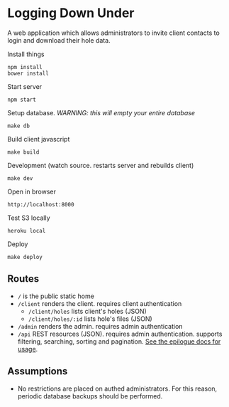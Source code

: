 # Logging Down Under
A web application which allows administrators to invite client contacts to login and download their hole data.

Install things

```
npm install
bower install
```

Start server

```
npm start
```

Setup database. *WARNING: this will empty your entire database*

```
make db
```

Build client javascript

```
make build
```

Development (watch source. restarts server and rebuilds client)

```
make dev
```

Open in browser

```
http://localhost:8000
```

Test S3 locally

```
heroku local
```

Deploy

```
make deploy
```



## Routes

- `/` is the public static home
- `/client` renders the client. requires client authentication
    - `/client/holes` lists client's holes (JSON)
    - `/client/holes/:id` lists hole's files (JSON)
- `/admin` renders the admin. requires admin authentication
- `/api` REST resources (JSON). requires admin authentication. supports filtering, searching, sorting and pagination. [See the epilogue docs for usage](https://github.com/dchester/epilogue#rest-api).

## Assumptions

- No restrictions are placed on authed administrators. For this reason, periodic database backups should be performed.
